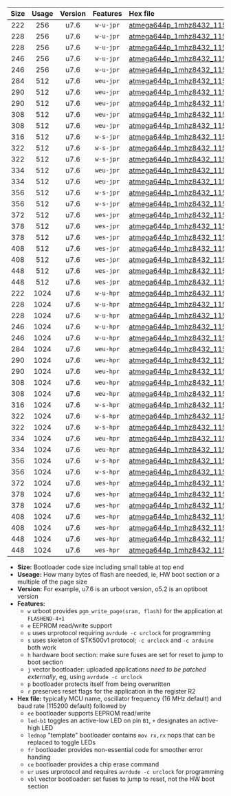 |Size|Usage|Version|Features|Hex file|
|:-:|:-:|:-:|:-:|:--|
|222|256|u7.6|`w-u-jpr`|[atmega644p_1mhz8432_115200bps_ur_vbl.hex](https://raw.githubusercontent.com/stefanrueger/urboot/main//atmega644p_1mhz8432_115200bps_ur_vbl.hex)|
|228|256|u7.6|`w-u-jpr`|[atmega644p_1mhz8432_115200bps_led+b0_ur_vbl.hex](https://raw.githubusercontent.com/stefanrueger/urboot/main//atmega644p_1mhz8432_115200bps_led+b0_ur_vbl.hex)|
|228|256|u7.6|`w-u-jpr`|[atmega644p_1mhz8432_115200bps_lednop_ur_vbl.hex](https://raw.githubusercontent.com/stefanrueger/urboot/main//atmega644p_1mhz8432_115200bps_lednop_ur_vbl.hex)|
|246|256|u7.6|`w-u-jpr`|[atmega644p_1mhz8432_115200bps_led+b0_fr_ur_vbl.hex](https://raw.githubusercontent.com/stefanrueger/urboot/main//atmega644p_1mhz8432_115200bps_led+b0_fr_ur_vbl.hex)|
|246|256|u7.6|`w-u-jpr`|[atmega644p_1mhz8432_115200bps_lednop_fr_ur_vbl.hex](https://raw.githubusercontent.com/stefanrueger/urboot/main//atmega644p_1mhz8432_115200bps_lednop_fr_ur_vbl.hex)|
|284|512|u7.6|`weu-jpr`|[atmega644p_1mhz8432_115200bps_ee_ur_vbl.hex](https://raw.githubusercontent.com/stefanrueger/urboot/main//atmega644p_1mhz8432_115200bps_ee_ur_vbl.hex)|
|290|512|u7.6|`weu-jpr`|[atmega644p_1mhz8432_115200bps_ee_led+b0_ur_vbl.hex](https://raw.githubusercontent.com/stefanrueger/urboot/main//atmega644p_1mhz8432_115200bps_ee_led+b0_ur_vbl.hex)|
|290|512|u7.6|`weu-jpr`|[atmega644p_1mhz8432_115200bps_ee_lednop_ur_vbl.hex](https://raw.githubusercontent.com/stefanrueger/urboot/main//atmega644p_1mhz8432_115200bps_ee_lednop_ur_vbl.hex)|
|308|512|u7.6|`weu-jpr`|[atmega644p_1mhz8432_115200bps_ee_led+b0_fr_ur_vbl.hex](https://raw.githubusercontent.com/stefanrueger/urboot/main//atmega644p_1mhz8432_115200bps_ee_led+b0_fr_ur_vbl.hex)|
|308|512|u7.6|`weu-jpr`|[atmega644p_1mhz8432_115200bps_ee_lednop_fr_ur_vbl.hex](https://raw.githubusercontent.com/stefanrueger/urboot/main//atmega644p_1mhz8432_115200bps_ee_lednop_fr_ur_vbl.hex)|
|316|512|u7.6|`w-s-jpr`|[atmega644p_1mhz8432_115200bps_vbl.hex](https://raw.githubusercontent.com/stefanrueger/urboot/main//atmega644p_1mhz8432_115200bps_vbl.hex)|
|322|512|u7.6|`w-s-jpr`|[atmega644p_1mhz8432_115200bps_led+b0_vbl.hex](https://raw.githubusercontent.com/stefanrueger/urboot/main//atmega644p_1mhz8432_115200bps_led+b0_vbl.hex)|
|322|512|u7.6|`w-s-jpr`|[atmega644p_1mhz8432_115200bps_lednop_vbl.hex](https://raw.githubusercontent.com/stefanrueger/urboot/main//atmega644p_1mhz8432_115200bps_lednop_vbl.hex)|
|334|512|u7.6|`weu-jpr`|[atmega644p_1mhz8432_115200bps_ee_led+b0_fr_ce_ur_vbl.hex](https://raw.githubusercontent.com/stefanrueger/urboot/main//atmega644p_1mhz8432_115200bps_ee_led+b0_fr_ce_ur_vbl.hex)|
|334|512|u7.6|`weu-jpr`|[atmega644p_1mhz8432_115200bps_ee_lednop_fr_ce_ur_vbl.hex](https://raw.githubusercontent.com/stefanrueger/urboot/main//atmega644p_1mhz8432_115200bps_ee_lednop_fr_ce_ur_vbl.hex)|
|356|512|u7.6|`w-s-jpr`|[atmega644p_1mhz8432_115200bps_led+b0_fr_vbl.hex](https://raw.githubusercontent.com/stefanrueger/urboot/main//atmega644p_1mhz8432_115200bps_led+b0_fr_vbl.hex)|
|356|512|u7.6|`w-s-jpr`|[atmega644p_1mhz8432_115200bps_lednop_fr_vbl.hex](https://raw.githubusercontent.com/stefanrueger/urboot/main//atmega644p_1mhz8432_115200bps_lednop_fr_vbl.hex)|
|372|512|u7.6|`wes-jpr`|[atmega644p_1mhz8432_115200bps_ee_vbl.hex](https://raw.githubusercontent.com/stefanrueger/urboot/main//atmega644p_1mhz8432_115200bps_ee_vbl.hex)|
|378|512|u7.6|`wes-jpr`|[atmega644p_1mhz8432_115200bps_ee_led+b0_vbl.hex](https://raw.githubusercontent.com/stefanrueger/urboot/main//atmega644p_1mhz8432_115200bps_ee_led+b0_vbl.hex)|
|378|512|u7.6|`wes-jpr`|[atmega644p_1mhz8432_115200bps_ee_lednop_vbl.hex](https://raw.githubusercontent.com/stefanrueger/urboot/main//atmega644p_1mhz8432_115200bps_ee_lednop_vbl.hex)|
|408|512|u7.6|`wes-jpr`|[atmega644p_1mhz8432_115200bps_ee_led+b0_fr_vbl.hex](https://raw.githubusercontent.com/stefanrueger/urboot/main//atmega644p_1mhz8432_115200bps_ee_led+b0_fr_vbl.hex)|
|408|512|u7.6|`wes-jpr`|[atmega644p_1mhz8432_115200bps_ee_lednop_fr_vbl.hex](https://raw.githubusercontent.com/stefanrueger/urboot/main//atmega644p_1mhz8432_115200bps_ee_lednop_fr_vbl.hex)|
|448|512|u7.6|`wes-jpr`|[atmega644p_1mhz8432_115200bps_ee_led+b0_fr_ce_vbl.hex](https://raw.githubusercontent.com/stefanrueger/urboot/main//atmega644p_1mhz8432_115200bps_ee_led+b0_fr_ce_vbl.hex)|
|448|512|u7.6|`wes-jpr`|[atmega644p_1mhz8432_115200bps_ee_lednop_fr_ce_vbl.hex](https://raw.githubusercontent.com/stefanrueger/urboot/main//atmega644p_1mhz8432_115200bps_ee_lednop_fr_ce_vbl.hex)|
|222|1024|u7.6|`w-u-hpr`|[atmega644p_1mhz8432_115200bps_ur.hex](https://raw.githubusercontent.com/stefanrueger/urboot/main//atmega644p_1mhz8432_115200bps_ur.hex)|
|228|1024|u7.6|`w-u-hpr`|[atmega644p_1mhz8432_115200bps_led+b0_ur.hex](https://raw.githubusercontent.com/stefanrueger/urboot/main//atmega644p_1mhz8432_115200bps_led+b0_ur.hex)|
|228|1024|u7.6|`w-u-hpr`|[atmega644p_1mhz8432_115200bps_lednop_ur.hex](https://raw.githubusercontent.com/stefanrueger/urboot/main//atmega644p_1mhz8432_115200bps_lednop_ur.hex)|
|246|1024|u7.6|`w-u-hpr`|[atmega644p_1mhz8432_115200bps_led+b0_fr_ur.hex](https://raw.githubusercontent.com/stefanrueger/urboot/main//atmega644p_1mhz8432_115200bps_led+b0_fr_ur.hex)|
|246|1024|u7.6|`w-u-hpr`|[atmega644p_1mhz8432_115200bps_lednop_fr_ur.hex](https://raw.githubusercontent.com/stefanrueger/urboot/main//atmega644p_1mhz8432_115200bps_lednop_fr_ur.hex)|
|284|1024|u7.6|`weu-hpr`|[atmega644p_1mhz8432_115200bps_ee_ur.hex](https://raw.githubusercontent.com/stefanrueger/urboot/main//atmega644p_1mhz8432_115200bps_ee_ur.hex)|
|290|1024|u7.6|`weu-hpr`|[atmega644p_1mhz8432_115200bps_ee_led+b0_ur.hex](https://raw.githubusercontent.com/stefanrueger/urboot/main//atmega644p_1mhz8432_115200bps_ee_led+b0_ur.hex)|
|290|1024|u7.6|`weu-hpr`|[atmega644p_1mhz8432_115200bps_ee_lednop_ur.hex](https://raw.githubusercontent.com/stefanrueger/urboot/main//atmega644p_1mhz8432_115200bps_ee_lednop_ur.hex)|
|308|1024|u7.6|`weu-hpr`|[atmega644p_1mhz8432_115200bps_ee_led+b0_fr_ur.hex](https://raw.githubusercontent.com/stefanrueger/urboot/main//atmega644p_1mhz8432_115200bps_ee_led+b0_fr_ur.hex)|
|308|1024|u7.6|`weu-hpr`|[atmega644p_1mhz8432_115200bps_ee_lednop_fr_ur.hex](https://raw.githubusercontent.com/stefanrueger/urboot/main//atmega644p_1mhz8432_115200bps_ee_lednop_fr_ur.hex)|
|316|1024|u7.6|`w-s-hpr`|[atmega644p_1mhz8432_115200bps.hex](https://raw.githubusercontent.com/stefanrueger/urboot/main//atmega644p_1mhz8432_115200bps.hex)|
|322|1024|u7.6|`w-s-hpr`|[atmega644p_1mhz8432_115200bps_led+b0.hex](https://raw.githubusercontent.com/stefanrueger/urboot/main//atmega644p_1mhz8432_115200bps_led+b0.hex)|
|322|1024|u7.6|`w-s-hpr`|[atmega644p_1mhz8432_115200bps_lednop.hex](https://raw.githubusercontent.com/stefanrueger/urboot/main//atmega644p_1mhz8432_115200bps_lednop.hex)|
|334|1024|u7.6|`weu-hpr`|[atmega644p_1mhz8432_115200bps_ee_led+b0_fr_ce_ur.hex](https://raw.githubusercontent.com/stefanrueger/urboot/main//atmega644p_1mhz8432_115200bps_ee_led+b0_fr_ce_ur.hex)|
|334|1024|u7.6|`weu-hpr`|[atmega644p_1mhz8432_115200bps_ee_lednop_fr_ce_ur.hex](https://raw.githubusercontent.com/stefanrueger/urboot/main//atmega644p_1mhz8432_115200bps_ee_lednop_fr_ce_ur.hex)|
|356|1024|u7.6|`w-s-hpr`|[atmega644p_1mhz8432_115200bps_led+b0_fr.hex](https://raw.githubusercontent.com/stefanrueger/urboot/main//atmega644p_1mhz8432_115200bps_led+b0_fr.hex)|
|356|1024|u7.6|`w-s-hpr`|[atmega644p_1mhz8432_115200bps_lednop_fr.hex](https://raw.githubusercontent.com/stefanrueger/urboot/main//atmega644p_1mhz8432_115200bps_lednop_fr.hex)|
|372|1024|u7.6|`wes-hpr`|[atmega644p_1mhz8432_115200bps_ee.hex](https://raw.githubusercontent.com/stefanrueger/urboot/main//atmega644p_1mhz8432_115200bps_ee.hex)|
|378|1024|u7.6|`wes-hpr`|[atmega644p_1mhz8432_115200bps_ee_led+b0.hex](https://raw.githubusercontent.com/stefanrueger/urboot/main//atmega644p_1mhz8432_115200bps_ee_led+b0.hex)|
|378|1024|u7.6|`wes-hpr`|[atmega644p_1mhz8432_115200bps_ee_lednop.hex](https://raw.githubusercontent.com/stefanrueger/urboot/main//atmega644p_1mhz8432_115200bps_ee_lednop.hex)|
|408|1024|u7.6|`wes-hpr`|[atmega644p_1mhz8432_115200bps_ee_led+b0_fr.hex](https://raw.githubusercontent.com/stefanrueger/urboot/main//atmega644p_1mhz8432_115200bps_ee_led+b0_fr.hex)|
|408|1024|u7.6|`wes-hpr`|[atmega644p_1mhz8432_115200bps_ee_lednop_fr.hex](https://raw.githubusercontent.com/stefanrueger/urboot/main//atmega644p_1mhz8432_115200bps_ee_lednop_fr.hex)|
|448|1024|u7.6|`wes-hpr`|[atmega644p_1mhz8432_115200bps_ee_led+b0_fr_ce.hex](https://raw.githubusercontent.com/stefanrueger/urboot/main//atmega644p_1mhz8432_115200bps_ee_led+b0_fr_ce.hex)|
|448|1024|u7.6|`wes-hpr`|[atmega644p_1mhz8432_115200bps_ee_lednop_fr_ce.hex](https://raw.githubusercontent.com/stefanrueger/urboot/main//atmega644p_1mhz8432_115200bps_ee_lednop_fr_ce.hex)|

- **Size:** Bootloader code size including small table at top end
- **Useage:** How many bytes of flash are needed, ie, HW boot section or a multiple of the page size
- **Version:** For example, u7.6 is an urboot version, o5.2 is an optiboot version
- **Features:**
  + `w` urboot provides `pgm_write_page(sram, flash)` for the application at `FLASHEND-4+1`
  + `e` EEPROM read/write support
  + `u` uses urprotocol requiring `avrdude -c urclock` for programming
  + `s` uses skeleton of STK500v1 protocol; `-c urclock` and `-c arduino` both work
  + `h` hardware boot section: make sure fuses are set for reset to jump to boot section
  + `j` vector bootloader: uploaded applications *need to be patched externally*, eg, using `avrdude -c urclock`
  + `p` bootloader protects itself from being overwritten
  + `r` preserves reset flags for the application in the register R2
- **Hex file:** typically MCU name, oscillator frequency (16 MHz default) and baud rate (115200 default) followed by
  + `ee` bootloader supports EEPROM read/write
  + `led-b1` toggles an active-low LED on pin `B1`, `+` designates an active-high LED
  + `lednop` "template" bootloader contains `mov rx,rx` nops that can be replaced to toggle LEDs
  + `fr` bootloader provides non-essential code for smoother error handing
  + `ce` bootloader provides a chip erase command
  + `ur` uses urprotocol and requires `avrdude -c urclock` for programming
  + `vbl` vector bootloader: set fuses to jump to reset, not the HW boot section
